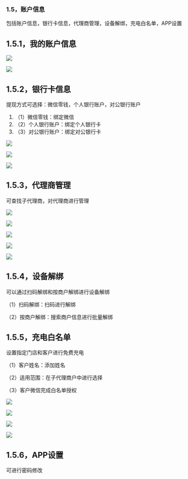 ### 1.5，账户信息

包括账户信息，银行卡信息，代理商管理，设备解绑，充电白名单，APP设置

## 1.5.1，我的账户信息

![](https://xhdianpub.oss-cn-shenzhen.aliyuncs.com/doc/app/24.png)

![](https://xhdianpub.oss-cn-shenzhen.aliyuncs.com/doc/app/25.png)

## 1.5.2，银行卡信息

提现方式可选择：微信零钱，个人银行账户，对公银行账户

1. （1）微信零钱：绑定微信
2. （2）个人银行账户：绑定个人银行卡
3. （3）对公银行账户：绑定对公银行卡

![](https://xhdianpub.oss-cn-shenzhen.aliyuncs.com/doc/app/26.png)

![](https://xhdianpub.oss-cn-shenzhen.aliyuncs.com/doc/app/27.png)

![](https://xhdianpub.oss-cn-shenzhen.aliyuncs.com/doc/app/28.png)

## 1.5.3，代理商管理

可查找子代理商，对代理商进行管理

![](https://xhdianpub.oss-cn-shenzhen.aliyuncs.com/doc/app/29.png)

![](https://xhdianpub.oss-cn-shenzhen.aliyuncs.com/doc/app/30.png)

![](https://xhdianpub.oss-cn-shenzhen.aliyuncs.com/doc/app/31.png)

![](https://xhdianpub.oss-cn-shenzhen.aliyuncs.com/doc/app/32.png)

![](https://xhdianpub.oss-cn-shenzhen.aliyuncs.com/doc/app/33.png)

## 1.5.4，设备解绑

可以通过扫码解绑和按商户解绑进行设备解绑

（1）扫码解绑：扫码进行解绑

（2）按商户解绑：搜索商户信息进行批量解绑

## 1.5.5，充电白名单

设置指定门店和客户进行免费充电

（1）客户姓名：添加姓名

（2）适用范围：在子代理商户中进行选择

（3）客户微信完成白名单授权

![](https://xhdianpub.oss-cn-shenzhen.aliyuncs.com/doc/app/34.png)

![](https://xhdianpub.oss-cn-shenzhen.aliyuncs.com/doc/app/35.png)

![](https://xhdianpub.oss-cn-shenzhen.aliyuncs.com/doc/app/36.png)

![](https://xhdianpub.oss-cn-shenzhen.aliyuncs.com/doc/app/37.png)

## 1.5.6，APP设置

可进行密码修改